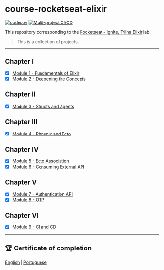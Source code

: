 # course-rocketseat-elixir

[![codecov](https://codecov.io/gh/raulpe7eira/course-rocketseat-elixir/branch/main/graph/badge.svg?token=78MHWOSZ6Q)](https://codecov.io/gh/raulpe7eira/course-rocketseat-elixir) [![Multi-project CI/CD](https://github.com/raulpe7eira/course-rocketseat-elixir/actions/workflows/ci_cd-multi_project.yml/badge.svg)](https://github.com/raulpe7eira/course-rocketseat-elixir/actions/workflows/ci_cd-multi_project.yml)

This repository corresponding to the [Rocketseat - Ignite, Trilha Elixir](https://app.rocketseat.com.br/ignite/elixir/) lab.

> This is a collection of projects.

---

## Chapter I

- [x] [Module 1 - Fundamentals of Elixir](https://github.com/raulpe7eira/course-rocketseat-elixir/releases/tag/v1)
- [x] [Module 2 - Deepening the Concepts](https://github.com/raulpe7eira/course-rocketseat-elixir/releases/tag/v2)

## Chapter II

- [x] [Module 3 - Structs and Agents](https://github.com/raulpe7eira/course-rocketseat-elixir/releases/tag/v3)

## Chapter III

- [x] [Module 4 - Phoenix and Ecto](https://github.com/raulpe7eira/course-rocketseat-elixir/releases/tag/v4)

## Chapter IV

- [x] [Module 5 - Ecto Association](https://github.com/raulpe7eira/course-rocketseat-elixir/releases/tag/v5)
- [x] [Module 6 - Consuming External API](https://github.com/raulpe7eira/course-rocketseat-elixir/releases/tag/v6)

## Chapter V

- [x] [Module 7 - Authentication API](https://github.com/raulpe7eira/course-rocketseat-elixir/releases/tag/v7)
- [x] [Module 8 - OTP](https://github.com/raulpe7eira/course-rocketseat-elixir/releases/tag/v8)

## Chapter VI

- [x] [Module 9 - CI and CD](https://github.com/raulpe7eira/course-rocketseat-elixir/releases/tag/v9)

---

## :trophy: Certificate of completion

[English](https://drive.google.com/file/d/1Sa5dTfmZlGkQl39TFECG6hyLvJ8z1YtI/view?usp=sharing) | [Portuguese](https://drive.google.com/file/d/1mxrKaIsgP37nnVwmeFeRJQNPEengXUx1/view?usp=sharing)
